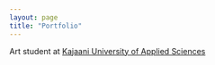 ```yaml
---
layout: page
title: "Portfolio"
---
```


Art student at [Kajaani University of Applied Sciences](https://www.kamk.fi/fi)
